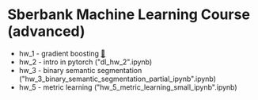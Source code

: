 # Sberbank Machine Learning Course (advanced)
- hw_1 - gradient boosting [📄](./hw/GradientBoostingTask1.ipynb)
- hw_2 - intro in pytorch ("dl_hw_2".ipynb)
- hw_3 - binary semantic segmentation ("hw_3_binary_semantic_segmentation_partial_ipynb".ipynb)
- hw_5 - metric learning ("hw_5_metric_learning_small_ipynb".ipynb)
